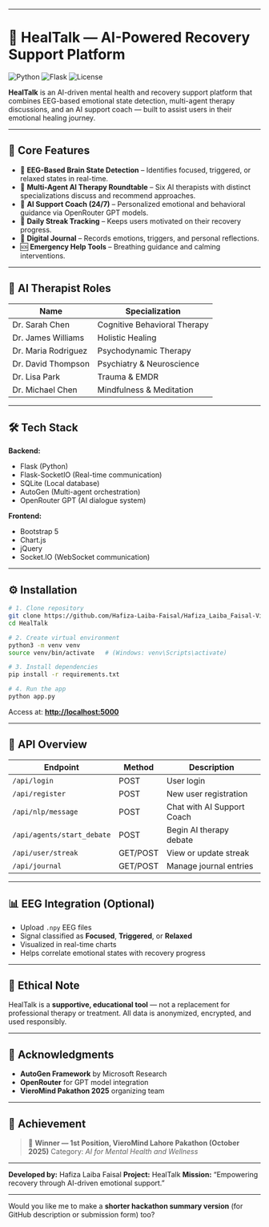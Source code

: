 
---

# 🧠 HealTalk — AI-Powered Recovery Support Platform



![Python](https://img.shields.io/badge/python-3.8+-blue.svg)
![Flask](https://img.shields.io/badge/flask-2.0+-green.svg)
![License](https://img.shields.io/badge/license-MIT-blue.svg)

**HealTalk** is an AI-driven mental health and recovery support platform that combines EEG-based emotional state detection, multi-agent therapy discussions, and an AI support coach — built to assist users in their emotional healing journey.

---

## 🚀 Core Features

* 🧠 **EEG-Based Brain State Detection** – Identifies focused, triggered, or relaxed states in real-time.
* 💬 **Multi-Agent AI Therapy Roundtable** – Six AI therapists with distinct specializations discuss and recommend approaches.
* 🤖 **AI Support Coach (24/7)** – Personalized emotional and behavioral guidance via OpenRouter GPT models.
* 📅 **Daily Streak Tracking** – Keeps users motivated on their recovery progress.
* 📓 **Digital Journal** – Records emotions, triggers, and personal reflections.
* 🆘 **Emergency Help Tools** – Breathing guidance and calming interventions.

---

## 🧩 AI Therapist Roles

| Name                | Specialization               |
| ------------------- | ---------------------------- |
| Dr. Sarah Chen      | Cognitive Behavioral Therapy |
| Dr. James Williams  | Holistic Healing             |
| Dr. Maria Rodriguez | Psychodynamic Therapy        |
| Dr. David Thompson  | Psychiatry & Neuroscience    |
| Dr. Lisa Park       | Trauma & EMDR                |
| Dr. Michael Chen    | Mindfulness & Meditation     |

---

## 🛠️ Tech Stack

**Backend:**

* Flask (Python)
* Flask-SocketIO (Real-time communication)
* SQLite (Local database)
* AutoGen (Multi-agent orchestration)
* OpenRouter GPT (AI dialogue system)

**Frontend:**

* Bootstrap 5
* Chart.js
* jQuery
* Socket.IO (WebSocket communication)

---

## ⚙️ Installation

```bash
# 1. Clone repository
git clone https://github.com/Hafiza-Laiba-Faisal/Hafiza_Laiba_Faisal-VieroMind_Lhr_Pakathon_4_Oct_2025.git
cd HealTalk

# 2. Create virtual environment
python3 -m venv venv
source venv/bin/activate   # (Windows: venv\Scripts\activate)

# 3. Install dependencies
pip install -r requirements.txt

# 4. Run the app
python app.py
```

Access at: **[http://localhost:5000](http://localhost:5000)**

---

## 🧠 API Overview

| Endpoint                   | Method   | Description                |
| -------------------------- | -------- | -------------------------- |
| `/api/login`               | POST     | User login                 |
| `/api/register`            | POST     | New user registration      |
| `/api/nlp/message`         | POST     | Chat with AI Support Coach |
| `/api/agents/start_debate` | POST     | Begin AI therapy debate    |
| `/api/user/streak`         | GET/POST | View or update streak      |
| `/api/journal`             | GET/POST | Manage journal entries     |

---

## 📊 EEG Integration (Optional)

* Upload `.npy` EEG files
* Signal classified as **Focused**, **Triggered**, or **Relaxed**
* Visualized in real-time charts
* Helps correlate emotional states with recovery progress

---

## 🧘 Ethical Note

HealTalk is a **supportive, educational tool** — not a replacement for professional therapy or treatment.
All data is anonymized, encrypted, and used responsibly.

---

## 📢 Acknowledgments

* **AutoGen Framework** by Microsoft Research
* **OpenRouter** for GPT model integration
* **VieroMind Pakathon 2025** organizing team

---

## 🏅 Achievement

> 🥇 **Winner — 1st Position, VieroMind Lahore Pakathon (October 2025)**
> Category: *AI for Mental Health and Wellness*

---

**Developed by:** Hafiza Laiba Faisal
**Project:** HealTalk
**Mission:** “Empowering recovery through AI-driven emotional support.”

---

Would you like me to make a **shorter hackathon summary version** (for GitHub description or submission form) too?
